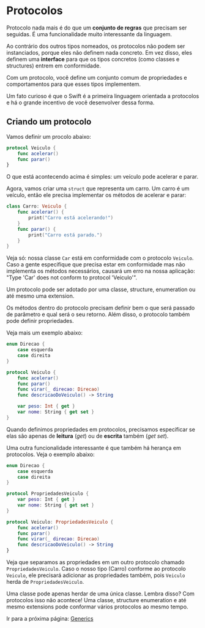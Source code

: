 # Protocolos

Protocolo nada mais é do que um **conjunto de regras** que precisam ser seguidas. É uma funcionalidade muito interessante da linguagem.

Ao contrário dos outros tipos nomeados, os protocolos não podem ser instanciados, porque eles não definem nada concreto. Em vez disso, eles definem uma **interface** para que os tipos concretos (como classes e structures) entrem em conformidade. 

Com um protocolo, você define um conjunto comum de propriedades e comportamentos para que esses tipos implementem.

Um fato curioso é que o Swift é a primeira linguagem orientada a protocolos e há o grande incentivo de você desenvolver dessa forma.

## Criando um protocolo

Vamos definir um procolo abaixo:

```swift
protocol Veiculo {
    func acelerar()
    func parar()
}
```

O que está acontecendo acima é simples: um veículo pode acelerar e parar.

Agora, vamos criar uma `struct` que representa um carro. Um carro é um veículo, então ele precisa implementar os métodos de acelerar e parar:

```swift
class Carro: Veiculo {
    func acelerar() {
        print("Carro está acelerando!")
    }
    func parar() {
        print("Carro está parado.")
    }
}
```

Veja só: nossa classe `Car` está em conformidade com o protocolo `Veiculo`. Caso a gente especifique que precisa estar em conformidade mas não implementa os métodos necessários, causará um erro na nossa aplicação: "Type 'Car' does not conform to protocol 'Veiculo'".

Um protocolo pode ser adotado por uma classe, structure, enumeration ou até mesmo uma extension.

Os métodos dentro do protocolo precisam definir bem o que será passado de parâmetro e qual será o seu retorno. Além disso, o protocolo também pode definir propriedades.

Veja mais um exemplo abaixo:

```swift
enum Direcao {
    case esquerda
    case direita
}

protocol Veiculo {
    func acelerar()
    func parar()
    func virar(_ direcao: Direcao)
    func descricaoDoVeiculo() -> String

    var peso: Int { get }
    var nome: String { get set }
}
```

Quando definimos propriedades em protocolos, precisamos especificar se elas são apenas de **leitura** (*get*) ou de **escrita** também (*get set*).

Uma outra funcionalidade interessante é que também há herança em protocolos. Veja o exemplo abaixo:

```swift
enum Direcao {
    case esquerda
    case direita
}

protocol PropriedadesVeiculo {
    var peso: Int { get }
    var nome: String { get set }
}

protocol Veiculo: PropriedadesVeiculo {
    func acelerar()
    func parar()
    func virar(_ direcao: Direcao)
    func descricaoDoVeiculo() -> String
}
```

Veja que separamos as propriedades em um outro protocolo chamado `PropriedadesVeiculo`. Caso o nosso tipo (Carro) conforme ao protocolo `Veiculo`, ele precisará adicionar as propriedades também, pois `Veiculo` herda de `PropriedadesVeiculo`.

Uma classe pode apenas herdar de uma única classe. Lembra disso? Com protocolos isso não acontece! Uma classe, structure enumeration e até mesmo extensions pode conformar vários protocolos ao mesmo tempo.

Ir para a próxima página: [Generics](docs/linguagem/22-generics.md)